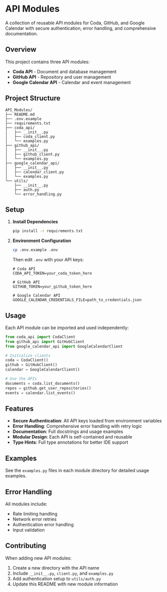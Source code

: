 # API Modules

A collection of reusable API modules for Coda, GitHub, and Google Calendar with secure authentication, error handling, and comprehensive documentation.

## Overview

This project contains three API modules:
- **Coda API** - Document and database management
- **GitHub API** - Repository and user management
- **Google Calendar API** - Calendar and event management

## Project Structure

```
API_Modules/
├── README.md
├── .env.example
├── requirements.txt
├── coda_api/
│   ├── __init__.py
│   ├── coda_client.py
│   └── examples.py
├── github_api/
│   ├── __init__.py
│   ├── github_client.py
│   └── examples.py
├── google_calendar_api/
│   ├── __init__.py
│   ├── calendar_client.py
│   └── examples.py
└── utils/
    ├── __init__.py
    ├── auth.py
    └── error_handling.py
```

## Setup

1. **Install Dependencies**
   ```bash
   pip install -r requirements.txt
   ```

2. **Environment Configuration**
   ```bash
   cp .env.example .env
   ```
   
   Then edit `.env` with your API keys:
   ```
   # Coda API
   CODA_API_TOKEN=your_coda_token_here
   
   # GitHub API
   GITHUB_TOKEN=your_github_token_here
   
   # Google Calendar API
   GOOGLE_CALENDAR_CREDENTIALS_FILE=path_to_credentials.json
   ```

## Usage

Each API module can be imported and used independently:

```python
from coda_api import CodaClient
from github_api import GitHubClient
from google_calendar_api import GoogleCalendarClient

# Initialize clients
coda = CodaClient()
github = GitHubClient()
calendar = GoogleCalendarClient()

# Use the APIs
documents = coda.list_documents()
repos = github.get_user_repositories()
events = calendar.list_events()
```

## Features

- **Secure Authentication**: All API keys loaded from environment variables
- **Error Handling**: Comprehensive error handling with retry logic
- **Documentation**: Full docstrings and usage examples
- **Modular Design**: Each API is self-contained and reusable
- **Type Hints**: Full type annotations for better IDE support

## Examples

See the `examples.py` files in each module directory for detailed usage examples.

## Error Handling

All modules include:
- Rate limiting handling
- Network error retries
- Authentication error handling
- Input validation

## Contributing

When adding new API modules:
1. Create a new directory with the API name
2. Include `__init__.py`, `client.py`, and `examples.py`
3. Add authentication setup to `utils/auth.py`
4. Update this README with new module information
